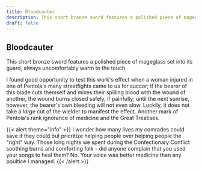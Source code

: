 ```yaml
---
title: Bloodcauter
description: This short bronze sword features a polished piece of mageglass set into its guard, always...
draft: false
---
```


## Bloodcauter

This short bronze sword features a polished piece of mageglass set into its guard, always
uncomfortably warm to the touch.

I found good opportunity to test this work's effect when a woman injured in one of Pentola's
many streetfights came to us for succor; if the bearer of this blade cuts themself and mixes
their spilling blood with the wound of another, the wound burns closed safely, if painfully;
until the next sunrise, however, the bearer's own bleeding will not even slow. Luckily, it does
not take a _large_ cut of the wielder to manifest the effect. Another mark of Pentola's rank
ignorance of medicine and the Great Treatises.

{{< alert theme="info" >}}
I wonder how many lives my comrades could save if they could but prioritize helping people over
helping people the "right" way. Those long nights we spent during the Confectionary Conflict
soothing burns and comforting folk - did anyone complain that you used your songs to heal them?
No. Your voice was better medicine than any poultice I managed.
{{< /alert >}}
